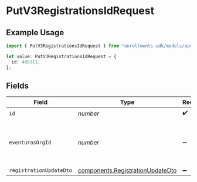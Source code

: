 # PutV3RegistrationsIdRequest

## Example Usage

```typescript
import { PutV3RegistrationsIdRequest } from "enrollments-sdk/models/operations";

let value: PutV3RegistrationsIdRequest = {
  id: 466311,
};
```

## Fields

| Field                                                                                | Type                                                                                 | Required                                                                             | Description                                                                          |
| ------------------------------------------------------------------------------------ | ------------------------------------------------------------------------------------ | ------------------------------------------------------------------------------------ | ------------------------------------------------------------------------------------ |
| `id`                                                                                 | *number*                                                                             | :heavy_check_mark:                                                                   | N/A                                                                                  |
| `eventurasOrgId`                                                                     | *number*                                                                             | :heavy_minus_sign:                                                                   | Optional organization Id. Will be required in API version 4.                         |
| `registrationUpdateDto`                                                              | [components.RegistrationUpdateDto](../../models/components/registrationupdatedto.md) | :heavy_minus_sign:                                                                   | N/A                                                                                  |